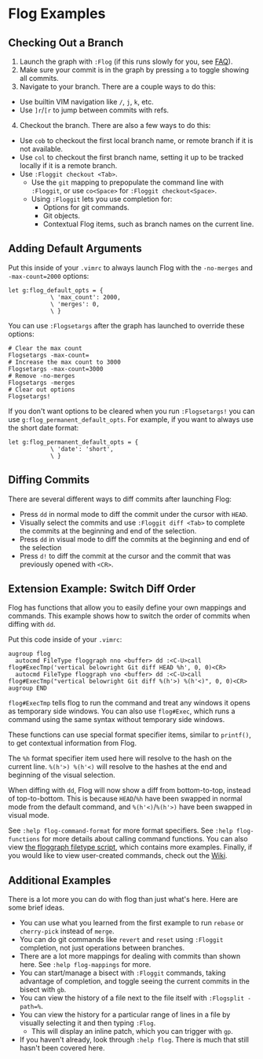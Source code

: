 # Flog Examples

## Checking Out a Branch

1. Launch the graph with `:Flog` (if this runs slowly for you, see [FAQ](FAQ.md)).
2. Make sure your commit is in the graph by pressing `a` to toggle showing all commits.
3. Navigate to your branch. There are a couple ways to do this:
  - Use builtin VIM navigation like `/`, `j`, `k`, etc.
  - Use `]r`/`[r` to jump between commits with refs.
4. Checkout the branch. There are also a few ways to do this:
  - Use `cob` to checkout the first local branch name, or remote branch if it is not available.
  - Use `col` to checkout the first branch name, setting it up to be tracked locally if it is a remote branch.
  - Use `:Floggit checkout <Tab>`.
    - Use the `git` mapping to prepopulate the command line with `:Floggit`, or use `co<Space>` for `:Floggit checkout<Space>`.
    - Using `:Floggit` lets you use completion for:
      - Options for git commands.
      - Git objects.
      - Contextual Flog items, such as branch names on the current line.

## Adding Default Arguments

Put this inside of your `.vimrc` to always launch Flog with the `-no-merges` and `-max-count=2000` options:

```vim
let g:flog_default_opts = {
            \ 'max_count': 2000,
            \ 'merges': 0,
            \ }
```

You can use `:Flogsetargs` after the graph has launched to override these options:

```
# Clear the max count
Flogsetargs -max-count=
# Increase the max count to 3000
Flogsetargs -max-count=3000
# Remove -no-merges
Flogsetargs -merges
# Clear out options
Flogsetargs!
```

If you don't want options to be cleared when you run `:Flogsetargs!` you can use `g:flog_permanent_default_opts`.
For example, if you want to always use the short date format:

```vim
let g:flog_permanent_default_opts = {
            \ 'date': 'short',
            \ }
```

## Diffing Commits

There are several different ways to diff commits after launching Flog:
  - Press `dd` in normal mode to diff the commit under the cursor with `HEAD`.
  - Visually select the commits and use `:Floggit diff <Tab>` to complete the commits at the beginning and end of the selection.
  - Press `dd` in visual mode to diff the commits at the beginning and end of the selection
  - Press `d!` to diff the commit at the cursor and the commit that was previously opened with `<CR>`.

## Extension Example: Switch Diff Order

Flog has functions that allow you to easily define your own mappings and commands.
This example shows how to switch the order of commits when diffing with `dd`.

Put this code inside of your `.vimrc`:

```vim
augroup flog
  autocmd FileType floggraph nno <buffer> dd :<C-U>call flog#ExecTmp('vertical belowright Git diff HEAD %h', 0, 0)<CR>
  autocmd FileType floggraph vno <buffer> dd :<C-U>call flog#ExecTmp("vertical belowright Git diff %(h'>) %(h'<)", 0, 0)<CR>
augroup END
```

`flog#ExecTmp` tells flog to run the command and treat any windows it opens as temporary side windows.
You can also use `flog#Exec`, which runs a command using the same syntax without temporary side windows.

These functions can use special format specifier items, similar to `printf()`, to get contextual information from Flog.

The `%h` format specifier item used here will resolve to the hash on the current line.
`%(h'>) %(h'<)` will resolve to the hashes at the end and beginning of the visual selection.

When diffing with `dd`, Flog will now show a diff from bottom-to-top, instead of top-to-bottom.
This is because `HEAD`/`%h` have been swapped in normal mode from the default command, and `%(h'<)`/`%(h'>)` have been swapped in visual mode.

See `:help flog-command-format` for more format specifiers.
See `:help flog-functions` for more details about calling command functions.
You can also view [the floggraph filetype script](https://github.com/rbong/vim-flog/blob/master/ftplugin/floggraph.vim), which contains more examples.
Finally, if you would like to view user-created commands, check out the [Wiki](https://github.com/rbong/vim-flog/wiki/Custom-Commands).

## Additional Examples

There is a lot more you can do with flog than just what's here.
Here are some brief ideas.

- You can use what you learned from the first example to run `rebase` or `cherry-pick` instead of `merge`.
- You can do git commands like `revert` and `reset` using `:Floggit` completion, not just operations between branches.
- There are a lot more mappings for dealing with commits than shown here. See `:help flog-mappings` for more.
- You can start/manage a bisect with `:Floggit` commands, taking advantage of completion, and toggle seeing the current commits in the bisect with `gb`.
- You can view the history of a file next to the file itself with `:Flogsplit -path=%`.
- You can view the history for a particular range of lines in a file by visually selecting it and then typing `:Flog`.
  - This will display an inline patch, which you can trigger with `gp`.
- If you haven't already, look through `:help flog`. There is much that still hasn't been covered here.
